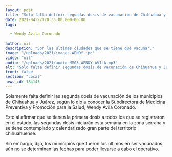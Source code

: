 ```yaml
---
layout: post
title: "Solo falta definir segundas dosis de vacunación de Chihuahua y Juárez"
date: 2021-04-27T20:35:00.000-06:00
tags:
  
  - Wendy Avila Coronado
  
author: nil
description: "Son las últimas ciudades que se tiene que vacunar."
image: "/uploads/2021/images-WENDY.jpg"
video: "nil"
audio: "/uploads/2021/audio-MM03_WENDY_AVILA.mp3"
alt: "Solo falta definir segundas dosis de vacunación de Chihuahua y Juárez"
front: false
section: "Local"
news_id: 184143
---
```


Solamente falta definir las segunda dosis de vacunación de los municipios de Chihuahua y Juárez, según lo dio a conocer la Subdirectora de Medicina Preventiva y Promoción para la Salud, Wendy Avila Coronado.

Esto al afirmar que se tienen la primera dosis a todos los que se registraron en el estado, las segundas dosis iniciarán esta semana en la zona serrana y se tiene contemplado y calendarizado gran parte del territorio chihuahuense.

Sin embargo, dijo, los municipios que fueron los últimos en ser vacunados aún no se determinan las fechas para poder llevarse a cabo el operativo.
